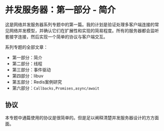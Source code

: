 # 并发服务器：第一部分 - 简介

这是网络并发服务器系列专题中的第一篇。我的计划是验证处理多客户端连接的常见网络并发模型，并确认它们在扩展性和实现的简易程度。所有的服务器都会监听套接字连接，然后实现一个简单的协议与客户端交互。

系列专题的全部文章：
- 第一部分：简介
- 第二部分：线程
- 第三部分：事件驱动
- 第四部分：libuv
- 第五部分：Redis案例研究
- 第六部分：`Callbacks,Promises,async/await`

## 协议
本专题中通篇使用的协议是很简单的。但是足以阐释清楚并发服务器设计的方方面面。